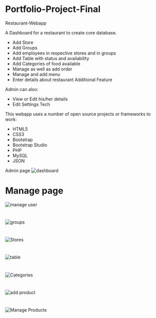 # Portfolio-Project-Final
Restaurant-Webapp

A Dashboard for a restaurant to create core database.

 - Add Store
 - Add Groups
 - Add employees in respective stores and in groups
 - Add Table with status and availability
 - Add Categories of food available
 - Manage as well as add order
 - Manage and add menu
 - Enter details about restaurant
Additional Feature

Admin can also:

 - View or Edit his/her details
 - Edit Settings
Tech

This webapp uses a number of open source projects or frameworks to work:

 - HTML5
 - CSS3
 - Bootstrap
 - Bootstrap Studio
 - PHP
 - MySQL
 - JSON
 
 Admin page 
![dashboard](https://user-images.githubusercontent.com/46291816/54878635-55316d00-4e55-11e9-9a50-8deb2fc95f60.png)
# Manage page 
![manage user](https://user-images.githubusercontent.com/46291816/54878644-61b5c580-4e55-11e9-8012-69d94b886adb.png)
#
![groups](https://user-images.githubusercontent.com/46291816/54878649-71cda500-4e55-11e9-9bd1-de213ac1c670.png)
#
![Stores](https://user-images.githubusercontent.com/46291816/54878651-742fff00-4e55-11e9-8f16-18cfb3251a9a.png)
#
![table](https://user-images.githubusercontent.com/46291816/54878657-77c38600-4e55-11e9-9b4b-c63820c1ca62.png)
#
![Categories](https://user-images.githubusercontent.com/46291816/54878659-7b570d00-4e55-11e9-9e25-45267ab6ad1d.png)
#
![add product](https://user-images.githubusercontent.com/46291816/54878661-7db96700-4e55-11e9-9491-9c4435880d09.png)
#
![Manage Products](https://user-images.githubusercontent.com/46291816/54878662-81e58480-4e55-11e9-85af-d9f457bcee34.png)

